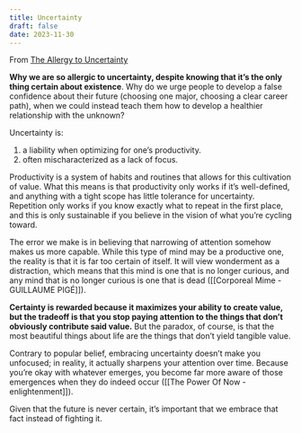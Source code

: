 ```yaml
---
title: Uncertainty
draft: false
date: 2023-11-30
---
```


From [The Allergy to Uncertainty](https://moretothat.com/the-allergy-to-uncertainty/)

**Why we are so allergic to uncertainty, despite knowing that it’s the only thing certain about existence**. Why do we urge people to develop a false confidence about their future (choosing one major, choosing a clear career path), when we could instead teach them how to develop a healthier relationship with the unknown?

Uncertainty is:

1. a liability when optimizing for one’s productivity.
2. often mischaracterized as a lack of focus.

Productivity is a system of habits and routines that allows for this cultivation of value. What this means is that productivity only works if it’s well-defined, and anything with a tight scope has little tolerance for uncertainty. Repetition only works if you know exactly what to repeat in the first place, and this is only sustainable if you believe in the vision of what you’re cycling toward.

The error we make is in believing that narrowing of attention somehow makes us more capable. While this type of mind may be a productive one, the reality is that it is far too certain of itself. It will view wonderment as a distraction, which means that this mind is one that is no longer curious, and any mind that is no longer curious is one that is dead ([[Corporeal Mime - GUILLAUME PIGÉ]]).

**Certainty is rewarded because it maximizes your ability to create value, but the tradeoff is that you stop paying attention to the things that don’t obviously contribute said value.** But the paradox, of course, is that the most beautiful things about life are the things that don’t yield tangible value.

Contrary to popular belief, embracing uncertainty doesn’t make you unfocused; in reality, it actually sharpens your attention over time. Because you’re okay with whatever emerges, you become far more aware of those emergences when they do indeed occur ([[The Power Of Now - enlightenment]]).

Given that the future is never certain, it’s important that we embrace that fact instead of fighting it.